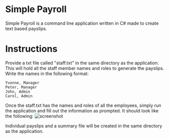 # Simple Payroll
Simple Payroll is a command line application written in C# made to create text based payslips.

# Instructions
Provide a txt file called "staff.txt" in the same directory as the application. This will hold all the staff member names and roles to generate the payslips. Write the names in the following format: 
```
Yvonne, Manager
Peter, Manager
John, Admin
Carol, Admin
```

Once the staff.txt has the names and roles of all the employees, simply run the application and fill out the information as prompted. It should look like the following:
![screenshot](https://i.imgur.com/22HQx4E.png)

Individual payslips and a summary file will be created in the same directory as the application.
